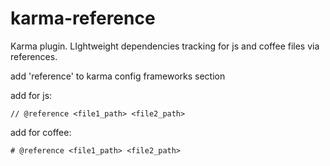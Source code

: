 karma-reference
===============

Karma plugin. LIghtweight dependencies tracking for js and coffee files via references.

add 'reference' to karma config frameworks section

add for js: 
```
// @reference <file1_path> <file2_path>
```
add for coffee:
```
# @reference <file1_path> <file2_path>
```
